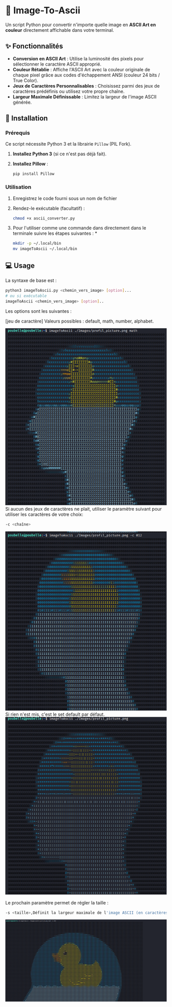 # 🎨 Image-To-Ascii

Un script Python pour convertir n'importe quelle image en **ASCII Art en couleur** directement affichable dans votre terminal.

## ✨ Fonctionnalités

* **Conversion en ASCII Art** : Utilise la luminosité des pixels pour sélectionner le caractère ASCII approprié.
* **Couleur Rétablie** : Affiche l'ASCII Art avec la couleur originale de chaque pixel grâce aux codes d'échappement ANSI (couleur 24 bits / True Color).
* **Jeux de Caractères Personnalisables** : Choisissez parmi des jeux de caractères prédéfinis ou utilisez votre propre chaîne.
* **Largeur Maximale Définissable** : Limitez la largeur de l'image ASCII générée.

## 🚀 Installation

### Prérequis

Ce script nécessite Python 3 et la librairie `Pillow` (PIL Fork).

1.  **Installez Python 3** (si ce n'est pas déjà fait).
2.  **Installez Pillow** :

    ```bash
    pip install Pillow
    ```

### Utilisation

1.  Enregistrez le code fourni sous un nom de fichier
2.  Rendez-le exécutable (facultatif) :

    ```bash
    chmod +x ascii_converter.py
    ```
3. Pour l'utiliser comme une commande dans directement dans le terminale suivre les étapes suivantes :
    *  
    ```bash
    mkdir -p ~/.local/bin
    mv imageToAscii ~/.local/bin
    ```

## 💻 Usage

La syntaxe de base est :

```bash
python3 imageToAscii.py <chemin_vers_image> [option]...
# ou si exécutable
imageToAscii <chemin_vers_image> [option]..
```

Les options sont les suivantes : 




[jeu de caractère] Valeurs possibles : default, math, number, alphabet.

![](https://github.com/Asticotboy/imageToAscii/blob/main/Capture%20d’écran_2025-10-24_08-26-14.png?raw=true)
Si aucun des jeux de caractères ne plait, utiliser le paramètre suivant pour utiliser les caractères de votre choix:
```bash
-c <chaîne>
```

![](https://github.com/Asticotboy/imageToAscii/blob/main/Capture%20d’écran_2025-10-24_08-26-41.png?raw=true)
Si rien n'est mis, c'est le set default par défaut.
![](https://github.com/Asticotboy/imageToAscii/blob/main/Capture%20d’écran_2025-10-24_08-25-54.png?raw=true)

Le prochain paramètre permet de régler la taille :
```bash
-s <taille>,Définit la largeur maximale de l'image ASCII (en caractères). Par défaut : 80.
```
![](https://github.com/Asticotboy/imageToAscii/blob/main/Capture%20d’écran_2025-10-24_08-27-07.png?raw=true)







